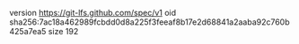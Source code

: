 version https://git-lfs.github.com/spec/v1
oid sha256:7ac18a462989fcbdd0d8a225f3feeaf8b17e2d68841a2aaba92c760b425a7ea5
size 192
